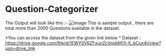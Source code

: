 # Question-Categorizer
 The Output will look like this :-
![image](https://github.com/nainaroy20/Question-Categorizer/assets/140440629/c6364254-306a-4367-892d-44e56fe1d87a)
This is sample output , there are total more than 2000 Questions available in the dataset.

*You can access the dataset from the given link below *
Dataset - https://drive.google.com/file/d/1EWY0V6ZFxunZcVoid4jfi1i-X_bCux4i/view?usp=drive_link
